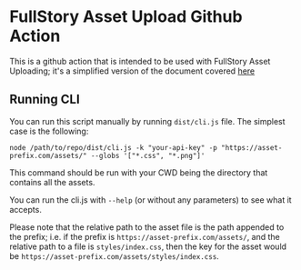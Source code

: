 # FullStory Asset Upload Github Action

This is a github action that is intended to be used with FullStory Asset Uploading; it's a simplified version of the document covered [here](https://help.fullstory.com/hc/en-us/articles/4404129191575-Asset-Uploading-for-Web)

## Running CLI

You can run this script manually by running `dist/cli.js` file. The simplest case is the following:

`node /path/to/repo/dist/cli.js -k "your-api-key" -p "https://asset-prefix.com/assets/" --globs '["*.css", "*.png"]'`

This command should be run with your CWD being the directory that contains all the assets.

You can run the cli.js with `--help` (or without any parameters) to see what it accepts.

Please note that the relative path to the asset file is the path appended to the prefix; i.e. if the prefix is `https://asset-prefix.com/assets/`, and the relative path to a file is `styles/index.css`, then the key for the asset would be `https://asset-prefix.com/assets/styles/index.css`.
